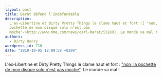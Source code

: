 ```yaml
---
layout: post
title: Barât défend l'indéfendable
description:
  L'ex-Libertine et Dirty Pretty Things le clame haut et fort :[ "non, la
  pochette de mon disque solo n'est pas
  moche"->http://www.nme.com/news/carl-barat/53280]. Le monde va mal !
authors:
  - Dirty Henry
wordpress_id: 710
date: "2010-10-05 12:09:58 +0200"
---
```


L'ex-Libertine et Dirty Pretty Things le clame haut et fort : ["non, la pochette
de mon disque solo n'est pas moche"][1]. Le monde va mal !

[1]: https://www.nme.com/news/music/carl-barat-48-1295841
